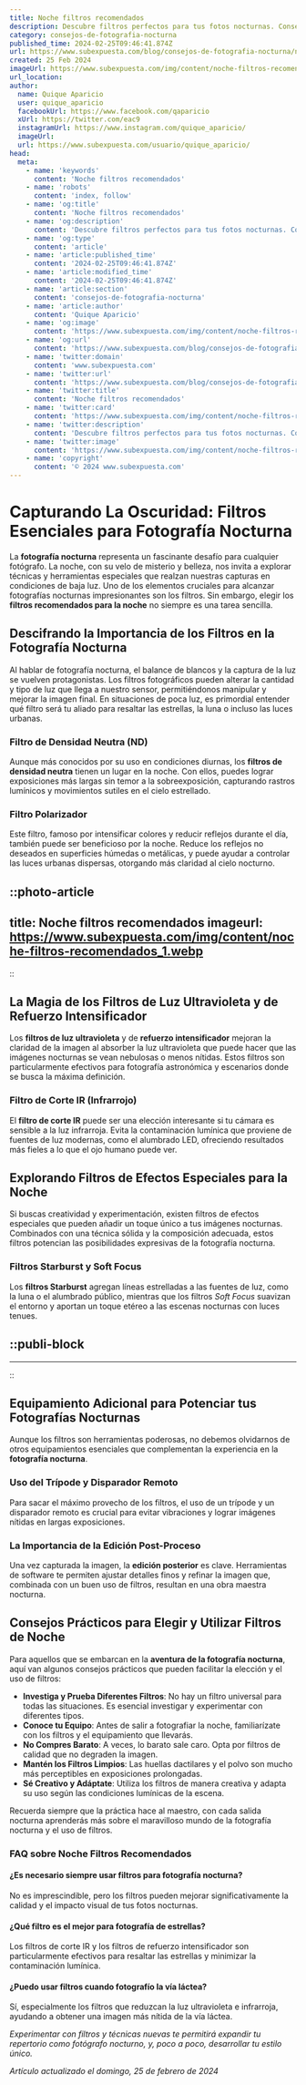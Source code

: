 ```yaml
---
title: Noche filtros recomendados
description: Descubre filtros perfectos para tus fotos nocturnas. Consejos, trucos y recomendaciones para capturar la magia de la noche en cada toma.
category: consejos-de-fotografia-nocturna
published_time: 2024-02-25T09:46:41.874Z
url: https://www.subexpuesta.com/blog/consejos-de-fotografia-nocturna/noche-filtros-recomendados
created: 25 Feb 2024
imageUrl: https://www.subexpuesta.com/img/content/noche-filtros-recomendados_1.webp
url_location:
author:
  name: Quique Aparicio
  user: quique_aparicio
  facebookUrl: https://www.facebook.com/qaparicio
  xUrl: https://twitter.com/eac9
  instagramUrl: https://www.instagram.com/quique_aparicio/
  imageUrl: 
  url: https://www.subexpuesta.com/usuario/quique_aparicio/
head:
  meta:
    - name: 'keywords'
      content: 'Noche filtros recomendados'
    - name: 'robots'
      content: 'index, follow'
    - name: 'og:title'
      content: 'Noche filtros recomendados'
    - name: 'og:description'
      content: 'Descubre filtros perfectos para tus fotos nocturnas. Consejos, trucos y recomendaciones para capturar la magia de la noche en cada toma.'
    - name: 'og:type'
      content: 'article'
    - name: 'article:published_time'
      content: '2024-02-25T09:46:41.874Z'
    - name: 'article:modified_time'
      content: '2024-02-25T09:46:41.874Z'
    - name: 'article:section'
      content: 'consejos-de-fotografia-nocturna'
    - name: 'article:author'
      content: 'Quique Aparicio'
    - name: 'og:image'
      content: 'https://www.subexpuesta.com/img/content/noche-filtros-recomendados_1.webp'
    - name: 'og:url'
      content: 'https://www.subexpuesta.com/blog/consejos-de-fotografia-nocturna/noche-filtros-recomendados'
    - name: 'twitter:domain'
      content: 'www.subexpuesta.com'
    - name: 'twitter:url'
      content: 'https://www.subexpuesta.com/blog/consejos-de-fotografia-nocturna/noche-filtros-recomendados'
    - name: 'twitter:title'
      content: 'Noche filtros recomendados'
    - name: 'twitter:card'
      content: 'https://www.subexpuesta.com/img/content/noche-filtros-recomendados_1.webp'
    - name: 'twitter:description'
      content: 'Descubre filtros perfectos para tus fotos nocturnas. Consejos, trucos y recomendaciones para capturar la magia de la noche en cada toma.'
    - name: 'twitter:image'
      content: 'https://www.subexpuesta.com/img/content/noche-filtros-recomendados_1.webp'
    - name: 'copyright'
      content: '© 2024 www.subexpuesta.com'
---
```

# Capturando La Oscuridad: Filtros Esenciales para Fotografía Nocturna

La **fotografía nocturna** representa un fascinante desafío para cualquier fotógrafo. La noche, con su velo de misterio y belleza, nos invita a explorar técnicas y herramientas especiales que realzan nuestras capturas en condiciones de baja luz. Uno de los elementos cruciales para alcanzar fotografías nocturnas impresionantes son los filtros. Sin embargo, elegir los **filtros recomendados para la noche** no siempre es una tarea sencilla.

## Descifrando la Importancia de los Filtros en la Fotografía Nocturna

Al hablar de fotografía nocturna, el balance de blancos y la captura de la luz se vuelven protagonistas. Los filtros fotográficos pueden alterar la cantidad y tipo de luz que llega a nuestro sensor, permitiéndonos manipular y mejorar la imagen final. En situaciones de poca luz, es primordial entender qué filtro será tu aliado para resaltar las estrellas, la luna o incluso las luces urbanas.

### Filtro de Densidad Neutra (ND)

Aunque más conocidos por su uso en condiciones diurnas, los **filtros de densidad neutra** tienen un lugar en la noche. Con ellos, puedes lograr exposiciones más largas sin temor a la sobreexposición, capturando rastros lumínicos y movimientos sutiles en el cielo estrellado.

### Filtro Polarizador

Este filtro, famoso por intensificar colores y reducir reflejos durante el día, también puede ser beneficioso por la noche. Reduce los reflejos no deseados en superficies húmedas o metálicas, y puede ayudar a controlar las luces urbanas dispersas, otorgando más claridad al cielo nocturno.


::photo-article
---
title: Noche filtros recomendados
imageurl: https://www.subexpuesta.com/img/content/noche-filtros-recomendados_1.webp
---
::


## La Magia de los Filtros de Luz Ultravioleta y de Refuerzo Intensificador

Los **filtros de luz ultravioleta** y de **refuerzo intensificador** mejoran la claridad de la imagen al absorber la luz ultravioleta que puede hacer que las imágenes nocturnas se vean nebulosas o menos nítidas. Estos filtros son particularmente efectivos para fotografía astronómica y escenarios donde se busca la máxima definición.

### Filtro de Corte IR (Infrarrojo)

El **filtro de corte IR** puede ser una elección interesante si tu cámara es sensible a la luz infrarroja. Evita la contaminación lumínica que proviene de fuentes de luz modernas, como el alumbrado LED, ofreciendo resultados más fieles a lo que el ojo humano puede ver.

## Explorando Filtros de Efectos Especiales para la Noche

Si buscas creatividad y experimentación, existen filtros de efectos especiales que pueden añadir un toque único a tus imágenes nocturnas. Combinados con una técnica sólida y la composición adecuada, estos filtros potencian las posibilidades expresivas de la fotografía nocturna.

### Filtros Starburst y Soft Focus

Los **filtros Starburst** agregan líneas estrelladas a las fuentes de luz, como la luna o el alumbrado público, mientras que los filtros *Soft Focus* suavizan el entorno y aportan un toque etéreo a las escenas nocturnas con luces tenues.


  ::publi-block
  ---
  ---
  ::
  
  
## Equipamiento Adicional para Potenciar tus Fotografías Nocturnas

Aunque los filtros son herramientas poderosas, no debemos olvidarnos de otros equipamientos esenciales que complementan la experiencia en la **fotografía nocturna**.

### Uso del Trípode y Disparador Remoto

Para sacar el máximo provecho de los filtros, el uso de un trípode y un disparador remoto es crucial para evitar vibraciones y lograr imágenes nítidas en largas exposiciones.

### La Importancia de la Edición Post-Proceso

Una vez capturada la imagen, la **edición posterior** es clave. Herramientas de software te permiten ajustar detalles finos y refinar la imagen que, combinada con un buen uso de filtros, resultan en una obra maestra nocturna.

## Consejos Prácticos para Elegir y Utilizar Filtros de Noche

Para aquellos que se embarcan en la **aventura de la fotografía nocturna**, aquí van algunos consejos prácticos que pueden facilitar la elección y el uso de filtros:

- **Investiga y Prueba Diferentes Filtros**: No hay un filtro universal para todas las situaciones. Es esencial investigar y experimentar con diferentes tipos.
- **Conoce tu Equipo**: Antes de salir a fotografiar la noche, familiarízate con los filtros y el equipamiento que llevarás.
- **No Compres Barato**: A veces, lo barato sale caro. Opta por filtros de calidad que no degraden la imagen.
- **Mantén los Filtros Limpios**: Las huellas dactilares y el polvo son mucho más perceptibles en exposiciones prolongadas.
- **Sé Creativo y Adáptate**: Utiliza los filtros de manera creativa y adapta su uso según las condiciones lumínicas de la escena.

Recuerda siempre que la práctica hace al maestro, con cada salida nocturna aprenderás más sobre el maravilloso mundo de la fotografía nocturna y el uso de filtros.

### FAQ sobre Noche Filtros Recomendados

#### ¿Es necesario siempre usar filtros para fotografía nocturna?

No es imprescindible, pero los filtros pueden mejorar significativamente la calidad y el impacto visual de tus fotos nocturnas.

#### ¿Qué filtro es el mejor para fotografía de estrellas?

Los filtros de corte IR y los filtros de refuerzo intensificador son particularmente efectivos para resaltar las estrellas y minimizar la contaminación lumínica.

#### ¿Puedo usar filtros cuando fotografío la vía láctea?
 
Sí, especialmente los filtros que reduzcan la luz ultravioleta e infrarroja, ayudando a obtener una imagen más nítida de la vía láctea.

*Experimentar con filtros y técnicas nuevas te permitirá expandir tu repertorio como fotógrafo nocturno, y, poco a poco, desarrollar tu estilo único.*

_Artículo actualizado el domingo, 25 de febrero de 2024_